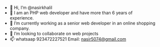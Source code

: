- 👋 Hi, I’m @nasirkhalil
- 👀 I am an PHP web developer and have more than 6 years of experience.
- 🌱 I’m currently working as a senior web developer in an online shopping company.
- 💞️ I’m looking to collaborate on web projects
- 📫 whatsaap 923472227521 Email: nasir5074@gmail.com 

<!---
nasirkhalil/nasirkhalil is a ✨ special ✨ repository because its `README.md` (this file) appears on your GitHub profile.
You can click the Preview link to take a look at your changes.
--->
